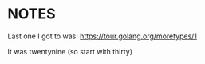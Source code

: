 NOTES
===

Last one I got to was: https://tour.golang.org/moretypes/1

It was twentynine (so start with thirty)